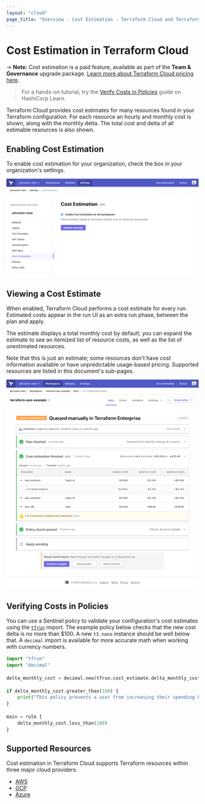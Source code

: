 ```yaml
---
layout: "cloud"
page_title: "Overview - Cost Estimation - Terraform Cloud and Terraform Enterprise"
---
```


# Cost Estimation in Terraform Cloud

-> **Note:** Cost estimation is a paid feature, available as part of the **Team & Governance** upgrade package. [Learn more about Terraform Cloud pricing here](https://www.hashicorp.com/products/terraform/pricing/).

> For a hands-on tutorial, try the [Verify Costs in Policies](https://learn.hashicorp.com/terraform/cloud-getting-started/cost-estimation?utm_source=WEBSITE&utm_medium=WEB_IO&utm_offer=ARTICLE_PAGE&utm_content=DOCS) guide on HashiCorp Learn.

Terraform Cloud provides cost estimates for many resources found in your Terraform configuration. For each resource an hourly and monthly cost is shown, along with the monthly delta. The total cost and delta of all estimable resources is also shown.

## Enabling Cost Estimation

To enable cost estimation for your organization, check the box in your organization's settings.

![enable cost estimation](./images/cost-estimation-enable.png)

## Viewing a Cost Estimate

When enabled, Terraform Cloud performs a cost estimate for every run. Estimated costs appear in the run UI as an extra run phase, between the plan and apply.

The estimate displays a total monthly cost by default; you can expand the estimate to see an itemized list of resource costs, as well as the list of unestimated resources.

Note that this is just an estimate; some resources don't have cost information available or have unpredictable usage-based pricing. Supported resources are listed in this document's sub-pages.

![cost estimation run](./images/cost-estimation-run.png)

## Verifying Costs in Policies

You can use a Sentinel policy to validate your configuration's cost estimates using the [`tfrun`](/docs/cloud/sentinel/import/tfrun.html) import. The example policy below checks that the new cost delta is no more than $100. A new `t3.nano` instance should be well below that. A `decimal` import is available for more accurate math when working with currency numbers.

```python
import "tfrun"
import "decimal"

delta_monthly_cost = decimal.new(tfrun.cost_estimate.delta_monthly_cost)

if delta_monthly_cost.greater_than(100) {
    print("This policy prevents a user from increasing their spending by more than $100 per month in a single run without a warning.")
}

main = rule {
	delta_monthly_cost.less_than(100)
}
```

## Supported Resources

Cost estimation in Terraform Cloud supports Terraform resources within three major cloud providers.

- [AWS](./aws.html)
- [GCP](./gcp.html)
- [Azure](./azure.html)
